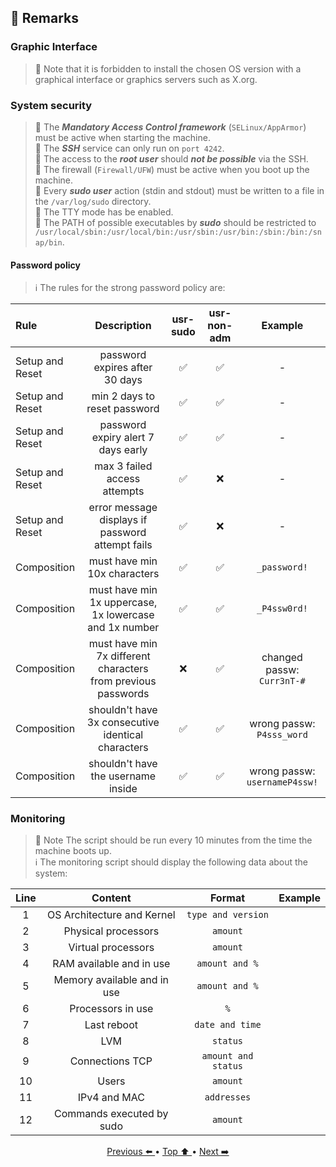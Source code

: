 ## 🔎 Remarks

### Graphic Interface

> 🚨 Note that it is forbidden to install the chosen OS version with a graphical interface or graphics servers such as X.org.  

### System security

> 🚨 The **_Mandatory Access Control framework_** (`SELinux/AppArmor`) must be active when starting the machine.  
> 🚨 The _**SSH**_ service can only run on `port 4242`.  
> 🚨 The access to the _**root user**_ should _**not be possible**_ via the SSH.  
> 🚨 The firewall (`Firewall/UFW`) must be active when you boot up the machine.  
> 🚨 Every _**sudo user**_ action (stdin and stdout) must be written to a file in the `/var/log/sudo` directory.  
> 🚨 The TTY mode has be enabled.  
> 🚨 The PATH of possible executables by _**sudo**_ should be restricted to `/usr/local/sbin:/usr/local/bin:/usr/sbin:/usr/bin:/sbin:/bin:/snap/bin`. 

 
#### Password policy 
> ℹ️ The rules for the strong password policy are:  

| Rule | Description | usr-sudo | usr-non-adm | Example |
|:-----|:-----------:|:--------:|:-----------:|:-------:|
| Setup and Reset |password expires after 30 days | ✅ | ✅ |-|
| Setup and Reset |min 2 days to reset password| ✅ | ✅ |-|
| Setup and Reset |password expiry alert 7 days early| ✅ | ✅ |-|
| Setup and Reset |max 3 failed access attempts| ✅ | ❌ |-|
| Setup and Reset |error message displays if password attempt fails| ✅ | ❌ |-|
| Composition |must have min 10x characters | ✅ | ✅ | `_password!` |
| Composition |must have min 1x uppercase, 1x lowercase and 1x number | ✅ | ✅ | `_P4ssw0rd!` |
| Composition |must have min 7x different characters from previous passwords| ❌ | ✅ | changed passw: `Curr3nT-#` |
| Composition |shouldn't have 3x consecutive identical characters| ✅ | ✅ | wrong passw: `P4sss_word` |
| Composition |shouldn't have the username inside| ✅ | ✅ | wrong passw: `usernameP4ssw!` |

### Monitoring

> 🚨 Note The script should be run every 10 minutes from the time the machine boots up.  
> ℹ️ The monitoring script should display the following data about the system:  

| Line | Content | Format | Example |
|:----:|:-------:|:------:|:-------:|
|1|OS Architecture and Kernel|`type and version`||
|2|Physical processors|`amount`||
|3|Virtual processors|`amount`||
|4|RAM available and in use|`amount and %`||
|5|Memory available and in use|`amount and %`||
|6|Processors in use|`%`||
|7|Last reboot|`date and time`||
|8|LVM|`status`||
|9|Connections TCP|`amount and status`||
|10|Users|`amount`||
|11|IPv4 and MAC|`addresses`||
|12|Commands executed by sudo|`amount`||
 

<p align="center">
<a href="https://github.com/pin3dev/42_Cursus/blob/main/tutorial/Born2BeRoot/EN/docs/toStudy.md"> Previous ⬅️ </a> • 
<a href="#"> Top ⬆️ </a> • 
<a href="https://github.com/pin3dev/42_Cursus/blob/main/tutorial/Born2BeRoot/EN/docs/concepts.md">Next ➡️ </a>
</p>
